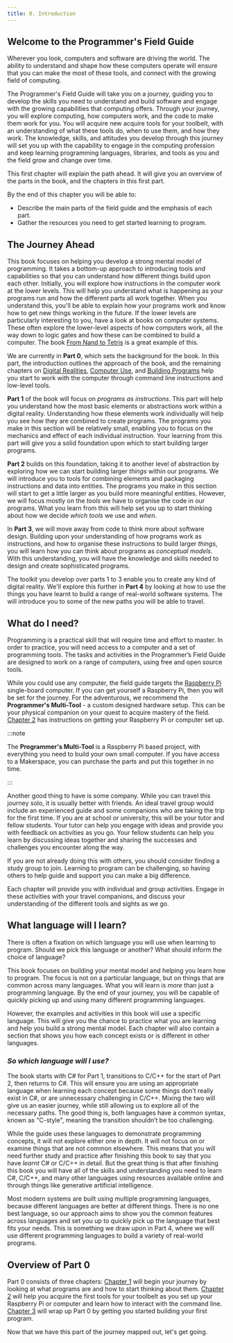 ```yaml
---
title: 0. Introduction
---
```


## Welcome to the Programmer's Field Guide

Wherever you look, computers and software are driving the world. The ability to understand and shape how these computers operate will ensure that you can make the most of these tools, and connect with the growing field of computing.

The Programmer's Field Guide will take you on a journey, guiding you to develop the skills you need to understand and build software and engage with the growing capabilities that computing offers. Through your journey, you will explore computing, how computers work, and the code to make them work for you. You will acquire new acquire tools for your toolbelt, with an understanding of what these tools do, when to use them, and how they work. The knowledge, skills, and attitudes you develop through this journey will set you up with the capability to engage in the computing profession and keep learning programming languages, libraries, and tools as you and the field grow and change over time.

This first chapter will explain the path ahead. It will give you an overview of the parts in the book, and the chapters in this first part.

By the end of this chapter you will be able to:

- Describe the main parts of the field guide and the emphasis of each part.
- Gather the resources you need to get started learning to program.

## The Journey Ahead

This book focuses on helping you develop a strong mental model of programming. It takes a bottom-up approach to introducing tools and capabilities so that you can understand how different things build upon each other. Initially, you will explore how instructions in the computer work at the lower levels. This will help you understand what is happening as your programs run and how the different parts all work together. When you understand this, you'll be able to explain how your programs work and know how to get new things working in the future. If the lower levels are particularly interesting to you, have a look at books on computer systems. These often explore the lower-level aspects of how computers work, all the way down to logic gates and how these can be combined to build a computer. The book [From Nand to Tetris](https://www.nand2tetris.org) is a great example of this.

We are currently in **Part 0**, which sets the background for the book. In this part, the introduction outlines the approach of the book, and the remaining chapters on [Digital Realities](../1-digital-realities/0-overview), [Computer Use](../2-computer-use/0-overview), and [Building Programs](../3-building-programs/0-overview) help you start to work with the computer through command line instructions and low-level tools.

**Part 1** of the book will focus on *programs as instructions*. This part will help you understand how the most basic elements or abstractions work within a digital reality. Understanding how these elements work individually will help you see how they are combined to create programs. The programs you make in this section will be relatively small, enabling you to focus on the mechanics and effect of each individual instruction. Your learning from this part will give you a solid foundation upon which to start building larger programs.

**Part 2** builds on this foundation, taking it to another level of abstraction by exploring how we can start building larger *things* within our programs. We will introduce you to tools for combining elements and packaging instructions and data into entities. The programs you make in this section will start to get a little larger as you build more meaningful entities. However, we will focus mostly on the *tools* we have to organise the code in our programs. What you learn from this will help set you up to start thinking about how we decide *which tools* we use and *when*.

In **Part 3**, we will move away from code to think more about software design. Building upon your understanding of how programs work as instructions, and how to organise these instructions to build larger *things*, you will learn how you can think about programs as *conceptual models*. With this understanding, you will have the knowledge and skills needed to design and create sophisticated programs.

The toolkit you develop over parts 1 to 3 enable you to create any kind of digital reality. We'll explore this further in **Part 4** by looking at how to use the things you have learnt to build a range of real-world software systems. The will introduce you to some of the new paths you will be able to travel.

## What do I need?

Programming is a practical skill that will require time and effort to master. In order to practice, you will need access to a computer and a set of programming tools. The tasks and activities in the Programmer’s Field Guide are designed to work on a range of computers, using free and open source tools.

While you could use any computer, the field guide targets the [Raspberry Pi](https://www.raspberrypi.org) single-board computer. If you can get yourself a Raspberry Pi, then you will be set for the journey. For the adventurous, we recommend the **Programmer's Multi-Tool** - a custom designed hardware setup. This can be your physical companion on your quest to acquire mastery of the field. [Chapter 2](../2-computer-use/0-overview) has  instructions on getting your Raspberry Pi or computer set up.

:::note

The **Programmer's Multi-Tool** is a Raspberry Pi based project, with everything you need to build your own small computer. If you have access to a Makerspace, you can purchase the parts and put this together in no time.

:::

Another good thing to have is some company. While you can travel this journey solo, it is usually better with friends. An ideal travel group would include an experienced guide and some companions who are taking the trip for the first time. If you are at school or university, this will be your tutor and fellow students. Your tutor can help you engage with ideas and provide you with feedback on activities as you go. Your fellow students can help you learn by discussing ideas together and sharing the successes and challenges you encounter along the way.

If you are not already doing this with others, you should consider finding a study group to join. Learning to program can be challenging, so having others to help guide and support you can make a big difference.

Each chapter will provide you with individual and group activities. Engage in these activities with your travel companions, and discuss your understanding of the different tools and sights as we go.

## What language will I learn?

There is often a fixation on which language you will use when learning to program. Should we pick this language or another? What should inform the choice of language?

This book focuses on building your mental model and helping you learn how to program. The focus is not on a particular language, but on things that are common across many languages. What you will learn is *more* than just a programming language. By the end of your journey, you will be capable of quickly picking up and using many different programming languages.

However, the examples and activities in this book will use a specific language. This will give you the chance to practice what you are learning and help you build a strong mental model. Each chapter will also contain a section that shows you how each concept exists or is different in other languages.

### *So which language will I use?*

The book starts with C# for Part 1, transitions to C/C++ for the start of Part 2, then returns to C#. This will ensure you are using an appropriate language when learning each concept because some things don’t really exist in C#, or are unnecessary challenging in C/C++. Mixing the two will give us an easier journey, while still allowing us to explore all of the necessary paths. The good thing is, both languages have a common syntax, known as "C-style", meaning the transition shouldn’t be too challenging.

While the guide uses these languages to demonstrate programming concepts, it will not explore either one in depth. It will not focus on or examine things that are not common elsewhere. This means that you will need further study and practice after finishing this book to say that you have *learnt* C# or C/C++ in detail. But the great thing is that after finishing this book you will have all of the skills and understanding you need to learn C#, C/C++, and many other languages using resources available online and through things like generative artificial intelligence.

Most modern systems are built using multiple programming languages, because different languages are better at different things. There is no one best language, so our approach aims to show you the common features across languages and set you up to quickly pick up the language that best fits your needs. This is something we draw upon in Part 4, where we will use different programming languages to build a variety of real-world programs.

## Overview of Part 0

Part 0 consists of three chapters: [Chapter 1](../1-digital-realities/0-overview) will begin your journey by looking at what programs are and how to start thinking about them. [Chapter 2](../2-computer-use/0-overview) will help you acquire the first tools for your toolbelt as you set up your Raspberry Pi or computer and learn how to interact with the command line. [Chapter 3](../3-building-programs/0-overview) will wrap up Part 0 by getting you started building your first program.

Now that we have this part of the journey mapped out, let's get going.
